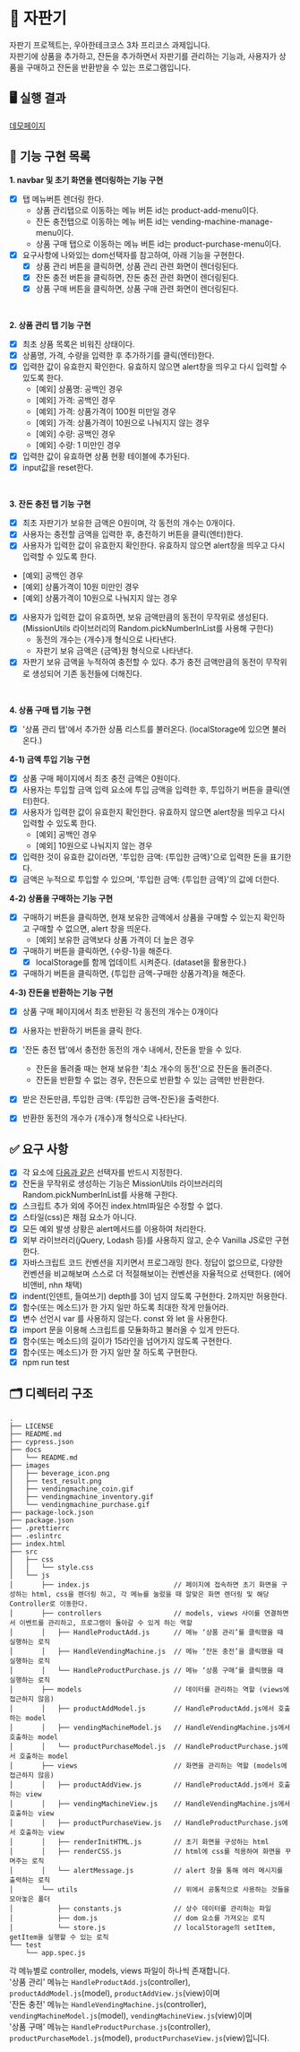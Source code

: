 # 🥤 자판기
자판기 프로젝트는, 우아한테크코스 3차 프리코스 과제입니다. 
<br>자판기에 상품을 추가하고, 잔돈을 추가하면서 자판기를 관리하는 기능과, 사용자가 상품을 구매하고 잔돈을 반환받을 수 있는 프로그램입니다. 

## 🖥 실행 결과
[데모페이지]()

## 🎯 기능 구현 목록  
**1. navbar 및 초기 화면을 렌더링하는 기능 구현**
- [x] 탭 메뉴버튼 렌더링 한다.  
  - 상품 관리탭으로 이동하는 메뉴 버튼 id는 product-add-menu이다.
  - 잔돈 충전탭으로 이동하는 메뉴 버튼 id는 vending-machine-manage-menu이다.
  - 상품 구매 탭으로 이동하는 메뉴 버튼 id는 product-purchase-menu이다.
- [x] 요구사항에 나와있는 dom선택자를 참고하여, 아래 기능을 구현한다. 
  - [x] 상품 관리 버튼을 클릭하면, 상품 관리 관련 화면이 렌더링된다. 
  - [x] 잔돈 충전 버튼을 클릭하면, 잔돈 충전 관련 화면이 렌더링된다. 
  - [x] 상품 구매 버튼을 클릭하면, 상품 구매 관련 화면이 렌더링된다. 
<br>

**2. 상품 관리 탭 기능 구현**
- [x] 최초 상품 목록은 비워진 상태이다. 
- [x] 상품명, 가격, 수량을 입력한 후 추가하기를 클릭(엔터)한다.
- [x] 입력한 값이 유효한지 확인한다. 유효하지 않으면 alert창을 띄우고 다시 입력할 수 있도록 한다. 
  - [예외] 상품명: 공백인 경우 
  - [예외] 가격: 공백인 경우 
  - [예외] 가격: 상품가격이 100원 미만일 경우
  - [예외] 가격: 상품가격이 10원으로 나눠지지 않는 경우
  - [예외] 수량: 공백인 경우
  - [예외] 수량: 1 미만인 경우 
- [x] 입력한 값이 유효하면 상품 현황 테이블에 추가된다. 
- [x] input값을 reset한다. 
<br>

**3. 잔돈 충전 탭 기능 구현**
- [x] 최초 자판기가 보유한 금액은 0원이며, 각 동전의 개수는 0개이다.
- [x] 사용자는 충전할 금액을 입력한 후, 충전하기 버튼을 클릭(엔터)한다.     
- [x]  사용자가 입력한 값이 유효한지 확인한다. 유효하지 않으면 alert창을 띄우고 다시 입력할 수 있도록 한다. 
  - [예외] 공백인 경우
  - [예외] 상품가격이 10원 미만인 경우 
  - [예외] 상품가격이 10원으로 나눠지지 않는 경우
- [x] 사용자가 입력한 값이 유효하면, 보유 금액만큼의 동전이 무작위로 생성된다. (MissionUtils 라이브러리의 Random.pickNumberInList를 사용해 구한다)
  - 동전의 개수는 {개수}개 형식으로 나타낸다.
  - 자판기 보유 금액은 {금액}원 형식으로 나타낸다.
- [x] 자판기 보유 금액을 누적하여 충전할 수 있다. 추가 충전 금액만큼의 동전이 무작위로 생성되어 기존 동전들에 더해진다. 
<br>

**4. 상품 구매 탭 기능 구현**
- [x] '상품 관리 탭'에서 추가한 상품 리스트를 불러온다. (localStorage에 있으면 불러온다.)

**4-1) 금액 투입 기능 구현**
- [x] 상품 구매 페이지에서 최초 충전 금액은 0원이다.
- [x] 사용자는 투입할 금액 입력 요소에 투입 금액을 입력한 후, 투입하기 버튼을 클릭(엔터)한다.
- [x] 사용자가 입력한 값이 유효한지 확인한다. 유효하지 않으면 alert창을 띄우고 다시 입력할 수 있도록 한다. 
  - [예외] 공백인 경우
  - [예외] 10원으로 나눠지지 않는 경우
- [x] 입력한 것이 유효한 값이라면, '투입한 금액: {투입한 금액}'으로 입력한 돈을 표기한다. 
- [x] 금액은 누적으로 투입할 수 있으며, '투입한 금액: {투입한 금액}'의 값에 더한다. 

**4-2) 상품을 구매하는 기능 구현**
- [x] 구매하기 버튼을 클릭하면, 현재 보유한 금액에서 상품을 구매할 수 있는지 확인하고 구매할 수 없으면, alert 창을 띄운다. 
  - [예외] 보유한 금액보다 상품 가격이 더 높은 경우 
- [x] 구매하기 버튼을 클릭하면, {수량-1}을 해준다. 
  - [x] localStorage를 함께 업데이트 시켜준다. (dataset을 활용한다.)
- [x] 구매하기 버튼을 클릭하면, {투입한 금액-구매한 상품가격}을 해준다. 

**4-3) 잔돈을 반환하는 기능 구현**
- [x] 상품 구매 페이지에서 최초 반환된 각 동전의 개수는 0개이다
- [x] 사용자는 반환하기 버튼을 클릭 한다. 
- [x] '잔돈 충전 탭'에서 충전한 동전의 개수 내에서, 잔돈을 받을 수 있다. 
  - 잔돈을 돌려줄 때는 현재 보유한 '최소 개수의 동전'으로 잔돈을 돌려준다.
  - 잔돈을 반환할 수 없는 경우, 잔돈으로 반환할 수 있는 금액만 반환한다.
- [x] 받은 잔돈만큼, 투입한 금액: {투입한 금액-잔돈}을 출력한다. 
- [x] 반환한 동전의 개수가 {개수}개 형식으로 나타난다. 


## ✅ 요구 사항 
- [x] 각 요소에 [다음과 같은](https://github.com/rladpwl0512/javascript-vendingmachine-precourse/tree/rladpwl0512) 선택자를 반드시 지정한다.
- [x] 잔돈을 무작위로 생성하는 기능은 MissionUtils 라이브러리의 Random.pickNumberInList를 사용해 구한다.
- [x] 스크립트 추가 외에 주어진 index.html파일은 수정할 수 없다.
- [x] 스타일(css)은 채점 요소가 아니다.
- [x] 모든 예외 발생 상황은 alert메서드를 이용하여 처리한다.
- [x] 외부 라이브러리(jQuery, Lodash 등)를 사용하지 않고, 순수 Vanilla JS로만 구현한다.
- [x] 자바스크립트 코드 컨벤션을 지키면서 프로그래밍 한다. 정답이 없으므로, 다양한 컨벤션을 비교해보며 스스로 더 적절해보이는 컨벤션을 자율적으로 선택한다. (에어비앤비, nhn 채택)
- [x] indent(인덴트, 들여쓰기) depth를 3이 넘지 않도록 구현한다. 2까지만 허용한다.
- [x] 함수(또는 메소드)가 한 가지 일만 하도록 최대한 작게 만들어라.
- [x] 변수 선언시 var 를 사용하지 않는다. const 와 let 을 사용한다.
- [x] import 문을 이용해 스크립트를 모듈화하고 불러올 수 있게 만든다.
- [x] 함수(또는 메소드)의 길이가 15라인을 넘어가지 않도록 구현한다.
- [x] 함수(또는 메소드)가 한 가지 일만 잘 하도록 구현한다.
- [x] npm run test

## 🗂 디렉터리 구조 
```
.
├── LICENSE
├── README.md
├── cypress.json
├── docs
│   └── README.md
├── images
│   ├── beverage_icon.png
│   ├── test_result.png
│   ├── vendingmachine_coin.gif
│   ├── vendingmachine_inventory.gif
│   └── vendingmachine_purchase.gif
├── package-lock.json
├── package.json
├── .prettierrc
├── .eslintrc
├── index.html
├── src
│   ├── css
│   │   └── style.css
│   └── js
│       ├── index.js                     // 페이지에 접속하면 초기 화면을 구성하는 html, css을 렌더링 하고, 각 메뉴를 눌렀을 때 알맞은 화면 렌더링 및 해당 Controller로 이동한다. 
│       ├── controllers                  // models, views 사이를 연결하면서 이벤트를 관리하고, 프로그램이 돌아갈 수 있게 하는 역할
│       │   ├── HandleProductAdd.js      // 메뉴 ‘상품 관리’를 클릭했을 때 실행하는 로직
│       │   ├── HandleVendingMachine.js  // 메뉴 ‘잔돈 충전’을 클릭했을 때 실행하는 로직 
│       │   └── HandleProductPurchase.js // 메뉴 ‘상품 구매’를 클릭했을 때 실행하는 로직 
│       ├── models                       // 데이터를 관리하는 역할 (views에 접근하지 않음)
│       │   ├── productAddModel.js       // HandleProductAdd.js에서 호출하는 model
│       │   ├── vendingMachineModel.js   // HandleVendingMachine.js에서 호출하는 model
│       │   └── productPurchaseModel.js  // HandleProductPurchase.js에서 호출하는 model
│       ├── views                        // 화면을 관리하는 역할 (models에 접근하지 않음)
│       │   ├── productAddView.js        // HandleProductAdd.js에서 호출하는 view
│       │   ├── vendingMachineView.js    // HandleVendingMachine.js에서 호출하는 view
│       │   ├── productPurchaseView.js   // HandleProductPurchase.js에서 호출하는 view
│       │   ├── renderInitHTML.js        // 초기 화면을 구성하는 html 
│       │   ├── renderCSS.js             // html에 css를 적용하여 화면을 꾸며주는 로직 
│       │   └── alertMessage.js          // alert 창을 통해 에러 메시지를 출력하는 로직 
│       └── utils                        // 위에서 공통적으로 사용하는 것들을 모아놓은 폴더
│           ├── constants.js             // 상수 데이터를 관리하는 파일 
│           ├── dom.js                   // dom 요소를 가져오는 로직 
│           └── store.js                 // localStorage의 setItem, getItem을 실행할 수 있는 로직 
└── test
    └── app.spec.js
```
각 메뉴별로 controller, models, views 파일이 하나씩 존재합니다. 
<br>'상품 관리' 메뉴는 `HandleProductAdd.js`(controller), `productAddModel.js`(model), `productAddView.js`(view)이며 
<br>'잔돈 충전' 메뉴는 `HandleVendingMachine.js`(controller), `vendingMachineModel.js`(model), `vendingMachineView.js`(view)이며 
<br>'상품 구매' 메뉴는 `HandleProductPurchase.js`(controller), `productPurchaseModel.js`(model), `productPurchaseView.js`(view)입니다. 

